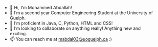 - 👋 Hi, I'm Mohammed Abdallah!
- 👀 I’m a second year Computer Engineering Student at the University of Guelph.
- 🌱 I’m proficient in Java, C, Python, HTML and CSS!
- 💞️ I’m looking to collaborate on anything really! Anything new and exciting.
- 📫 You can reach me at mabdal03@uoguelph.ca :)

<!---
mabdal03/mabdal03 is a ✨ special ✨ repository because its `README.md` (this file) appears on your GitHub profile.
You can click the Preview link to take a look at your changes.
--->
